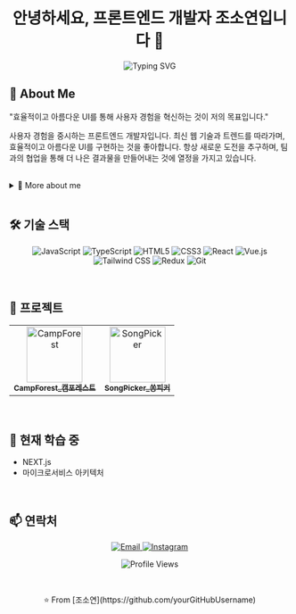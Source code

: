 <h1 align="center">안녕하세요, 프론트엔드 개발자 조소연입니다 👋</h1>
<p align="center">
  <img src="https://readme-typing-svg.herokuapp.com?font=Fira+Code&pause=1000&color=9f3f2bF&center=true&vCenter=true&width=435&lines=Frontend+Developer;UI%2FUX+Enthusiast;Always+learning+new+things" alt="Typing SVG" />
</p>


## 🚀 About Me
"효율적이고 아름다운 UI를 통해 사용자 경험을 혁신하는 것이 저의 목표입니다."

사용자 경험을 중시하는 프론트엔드 개발자입니다. 최신 웹 기술과 트렌드를 따라가며, 효율적이고 아름다운 UI를 구현하는 것을 좋아합니다. 항상 새로운 도전을 추구하며, 팀과의 협업을 통해 더 나은 결과물을 만들어내는 것에 열정을 가지고 있습니다.

<br>

<details>

<summary>🌟 More about me</summary>

🎓 화학 전공 <br>
🎨 UI/UX 디자인에 대한 깊은 관심 <br>
📚 SSAFY(삼성청년 SW 아카데미) 11기 <br>
🌱 지속적인 학습과 성장을 추구

</details>

<br>

## 🛠 기술 스택
<p align="center">
  <img src="https://img.shields.io/badge/-JavaScript-F7DF1E?style=for-the-badge&logo=javascript&logoColor=black" alt="JavaScript" />
  <img src="https://img.shields.io/badge/-TypeScript-3178C6?style=for-the-badge&logo=typescript&logoColor=white" alt="TypeScript" />
  <img src="https://img.shields.io/badge/-HTML5-E34F26?style=for-the-badge&logo=html5&logoColor=white" alt="HTML5" />
  <img src="https://img.shields.io/badge/-CSS3-1572B6?style=for-the-badge&logo=css3&logoColor=white" alt="CSS3" />
  <img src="https://img.shields.io/badge/-React-61DAFB?style=for-the-badge&logo=react&logoColor=black" alt="React" />
  <img src="https://img.shields.io/badge/-Vue.js-4FC08D?style=for-the-badge&logo=vue.js&logoColor=white" alt="Vue.js" />
  <img src="https://img.shields.io/badge/-Tailwind_CSS-38B2AC?style=for-the-badge&logo=tailwind-css&logoColor=white" alt="Tailwind CSS" />
  <img src="https://img.shields.io/badge/-Redux-764ABC?style=for-the-badge&logo=redux&logoColor=white" alt="Redux" />
  <img src="https://img.shields.io/badge/-Git-F05032?style=for-the-badge&logo=git&logoColor=white" alt="Git" />
</p>

<br>

## 💼 프로젝트
<table>
  <tr>
    <td align="center">
      <a href="https://github.com/camforest/CampForest">
        <img src="https://via.placeholder.com/150" width="100px;" alt="CampForest"/>
        <br />
        <sub><b>CampForest_캠포레스트</b></sub>
      </a>
    </td>
    <td align="center">
      <a href="https://github.com/SongPicker/SongPicker">
        <img src="https://via.placeholder.com/150" width="100px;" alt="SongPicker"/>
        <br />
        <sub><b>SongPicker_쏭피커</b></sub>
      </a>
    </td>
  </tr>
</table>

<br>

## 🌱 현재 학습 중
- NEXT.js
- 마이크로서비스 아키텍처

<br>

## 📫 연락처
<p align="center">
  <a href="mailto:lilyjo128@naver.com">
    <img src="https://img.shields.io/badge/-Email-D14836?style=for-the-badge&logo=gmail&logoColor=white" alt="Email" />
  </a>
  <a href="https://www.instagram.com/im_syxxns/profilecard/?igsh=Zzg2cDI5a3diY2cz">
    <img src="https://img.shields.io/badge/-Instagram-E4405F?style=for-the-badge&logo=instagram&logoColor=white" alt="Instagram" />
  </a>
</p>
<p align="center">
  <img src="https://komarev.com/ghpvc/?username=yourGitHubUsername&color=blueviolet&style=flat-square&label=Profile+Views" alt="Profile Views" />
</p>

<br>

<p align="center">⭐️ From [조소연](https://github.com/yourGitHubUsername)</p>
